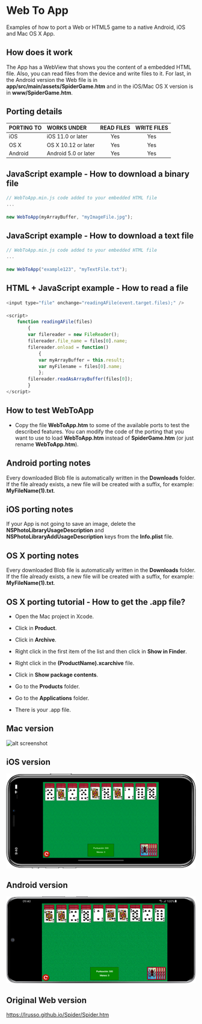 # Web To App

Examples of how to port a Web or HTML5 game to a native Android, iOS and Mac OS X App.

## How does it work

The App has a WebView that shows you the content of a embedded HTML file. Also, you can read files from the device and write files to it. For last, in the Android version the Web file is in **app/src/main/assets/SpiderGame.htm** and in the iOS/Mac OS X version is in **www/SpiderGame.htm**.

## Porting details

| PORTING TO  | WORKS UNDER | READ FILES | WRITE FILES
| :------------ |:--------------- |:---------------: |:---------------:|
| iOS | iOS 11.0 or later | Yes | Yes
| OS X | OS X 10.12 or later | Yes | Yes
| Android | Android 5.0 or later | Yes | Yes

## JavaScript example - How to download a binary file

```javascript
// WebToApp.min.js code added to your embedded HTML file
...

new WebToApp(myArrayBuffer, "myImageFile.jpg");
```
## JavaScript example - How to download a text file

```javascript
// WebToApp.min.js code added to your embedded HTML file
...

new WebToApp("example123", "myTextFile.txt");
```

## HTML + JavaScript example - How to read a file
```javascript
<input type="file" onchange="readingAFile(event.target.files);" />

<script>
    function readingAFile(files)
        {
        var filereader = new FileReader();
        filereader.file_name = files[0].name;
        filereader.onload = function()
            {
            var myArrayBuffer = this.result;
            var myFilename = files[0].name;
            };
        filereader.readAsArrayBuffer(files[0]);
        }
</script>
```

## How to test WebToApp

* Copy the file **WebToApp.htm** to some of the available ports to test the described features. You can modify the code of the porting that you want to use to load **WebToApp.htm** instead of **SpiderGame.htm** (or just rename **WebToApp.htm**).

## Android porting notes

Every downloaded Blob file is automatically written in the **Downloads** folder. If the file already exists, a new file will be created with a suffix, for example: **MyFileName(1).txt**.

## iOS porting notes

If your App is not going to save an image, delete the **NSPhotoLibraryUsageDescription** and **NSPhotoLibraryAddUsageDescription** keys from the **Info.plist** file.

## OS X porting notes

Every downloaded Blob file is automatically written in the **Downloads** folder. If the file already exists, a new file will be created with a suffix, for example: **MyFileName(1).txt**.

## OS X porting tutorial - How to get the .app file?

* Open the Mac project in Xcode.

* Click in **Product**.

* Click in **Archive**.

* Right click in the first item of the list and then click in **Show in Finder**.

* Right click in the **(ProductName).xcarchive** file.

* Click in **Show package contents**.

* Go to the **Products** folder.

* Go to the **Applications** folder.

* There is your .app file.

## Mac version

![alt screenshot](https://raw.githubusercontent.com/lrusso/WebToApp/master/Screenshot1.png)

## iOS version

![alt screenshot](https://raw.githubusercontent.com/lrusso/WebToApp/master/Screenshot2.png)

## Android version

![alt screenshot](https://raw.githubusercontent.com/lrusso/WebToApp/master/Screenshot3.png)

## Original Web version

https://lrusso.github.io/Spider/Spider.htm
